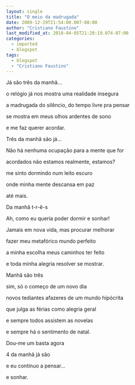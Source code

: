 ```yaml
---
layout: single
title: "O meio da madrugada"
date: 2009-12-29T21:54:00.007-08:00
author: "Cristiano Faustino"
last_modified_at: 2010-04-05T21:20:19.074-07:00
categories:
  - imported
  - blogspot
tags:
  - blogspot
  - "Cristiano Faustino"
---
```


Já são três da manhã...



o relógio já nos mostra uma realidade insegura



a madrugada do silêncio, do tempo livre pra pensar



se mostra em meus olhos ardentes de sono



e me faz querer acordar.







Três da manhã são já...



Não há nenhuma ocupação para a mente que for



acordados não estamos realmente, estamos?



me sinto dormindo num leito escuro



onde minha mente descansa em paz



até mais.







Da manhã t-r-ê-s



Ah, como eu queria poder dormir e sonhar!



Jamais em nova vida, mas procurar melhorar



fazer meu metafórico mundo perfeito



a minha escolha meus caminhos ter feito



e toda minha alegria resolver se mostrar.







Manhã são três



sim, só o começo de um novo dia 



novos tediantes afazeres de um mundo hipócrita



que julga as férias como alegria geral



e sempre todos assistem as novelas



e sempre há o sentimento de natal.







Dou-me um basta agora



4 da manhã já são



e eu continuo a pensar...



e sonhar.